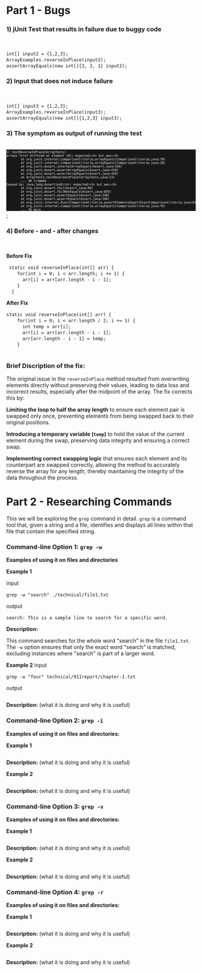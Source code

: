 # Part 1 - Bugs 

### 1) jUnit Test that results in failure due to buggy code 
&nbsp;

```
int[] input2 = {1,2,3};
ArrayExamples.reverseInPlace(input2);
assertArrayEquals(new int[]{3, 2, 1} input2);

```


### 2) Input that does not induce failure 
&nbsp;
```
int[] input3 = {1,2,3};
ArrayExamples.reverseInPlace(input3);
assertArrayEquals(new int[]{1,2,3} input3);
```
### 3) The symptom as output of running the test
&nbsp;
![Image](symptom.png);



### 4) Before - and - after changes 
&nbsp;

**Before Fix**

```
 static void reverseInPlace(int[] arr) {
    for(int i = 0; i < arr.length; i += 1) {
      arr[i] = arr[arr.length - i - 1];
    }
  }

```

**After Fix**
```
static void reverseInPlace(int[] arr) {
    for(int i = 0; i < arr.length / 2; i += 1) {
      int temp = arr[i];
      arr[i] = arr[arr.length - i - 1];
      arr[arr.length - i - 1] = temp;
    }


```
### Brief Discription of the fix: 

The original issue in the `reverseInPlace` method resulted from overwriting elements directly without preserving their 
values, leading to data loss and incorrect results, especially after the midpoint of the array. The fix corrects this by:

**Limiting the loop to half the array length** to ensure each element pair is swapped only once, preventing elements from
being swapped back to their original positions.

**Introducing a temporary variable (`temp`)** to hold the value of the current element during the swap, preserving data 
integrity and ensuring a correct swap.

**Implementing correct swapping logic** that ensures each element and its counterpart are swapped correctly, allowing the method to accurately reverse the array for any length, thereby maintaining the integrity of the data throughout the process.
&nbsp;
# Part 2 - Researching Commands

This we will be exploring the `grep` command in detail. `grep` is a command tool that, given a string and a file, identifies and displays all lines within that file that contain the specified string.

### Command-line Option 1: `grep -w`

**Examples of using it on files and directories**

**Example 1**

input 
```
grep -w "search" ./technical/file1.txt
```
output 
```
search: This is a sample line to search for a specific word.
```
**Description:** 

This command searches for the whole word "search" in the file `file1.txt`. The `-w` option ensures that only the exact word "search" is matched, excluding instances where "search" is part of a larger word.


**Example 2**
input
```
grep -w "four" technical/911report/chapter-1.txt

```
output
```

```

**Description:** (what it is doing and why it is useful) 




### Command-line Option 2: `grep -i`

**Examples of using it on files and directories:**

**Example 1**
```

```

**Description:** (what it is doing and why it is useful) 


**Example 2**
```

```

**Description:** (what it is doing and why it is useful) 




### Command-line Option 3: `grep -v`

**Examples of using it on files and directories:**

**Example 1**

```

```
**Description:** (what it is doing and why it is useful) 

**Example 2**

```

```

**Description:** (what it is doing and why it is useful) 



### Command-line Option 4: `grep -r`

**Examples of using it on files and directories:**

**Example 1**
```

```

**Description:** (what it is doing and why it is useful) 


**Example 2**
```

```

**Description:** (what it is doing and why it is useful) 













